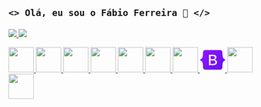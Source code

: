 ## <p> `<> Olá, eu sou o Fábio Ferreira 👋 </>` </p> 
 
<div>
  <a href="https://github.com/fabiosfjr">
  <img height="180em" src="https://github-readme-stats.vercel.app/api?username=fabiosfjr&show_icons=true&theme=dracula&include_all_commits=true&count_private=true"/>
  <img height="180em" src="https://github-readme-stats.vercel.app/api/top-langs/?username=fabiosfjr&layout=compact&langs_count=7&theme=dracula"/>
</div>
 
 <div style="display: inline_block"><br>
 
  <img width="50" height="50" src="https://cdn.jsdelivr.net/gh/devicons/devicon/icons/java/java-original-wordmark.svg" />
  <img height="50" width="50" src="https://cdn.jsdelivr.net/gh/devicons/devicon/icons/spring/spring-original.svg" />
  <img width="50" height="50" src="https://cdn.jsdelivr.net/gh/devicons/devicon/icons/mysql/mysql-original-wordmark.svg" />
  <img width="50" height="50" src="https://cdn.jsdelivr.net/gh/devicons/devicon/icons/html5/html5-plain-wordmark.svg" />
  <img width="50" height="50" src="https://cdn.jsdelivr.net/gh/devicons/devicon/icons/css3/css3-plain-wordmark.svg" />
  <img width="50" height="50" src="https://cdn.jsdelivr.net/gh/devicons/devicon/icons/javascript/javascript-original.svg" />
  <img height="50" width="50" src="https://icongr.am/devicon/typescript-original.svg?size=92&color=currentColor" />
  <img width="50" height="50" src="https://github.com/devicons/devicon/blob/v2.14.0/icons/bootstrap/bootstrap-original.svg" />
  <img height="50" width="50" src="https://cdn.jsdelivr.net/gh/devicons/devicon/icons/angularjs/angularjs-original.svg" />
  <img height="50" width="50" src="https://icongr.am/devicon/python-original.svg?size=92&color=currentColor" />
 
 </p>
  <link rel = "stylesheet" href = "https://cdn.jsdelivr.net/gh/devicons/devicon@v2.14.0/devicon.min.css">
 </div>
 </div> 
 
